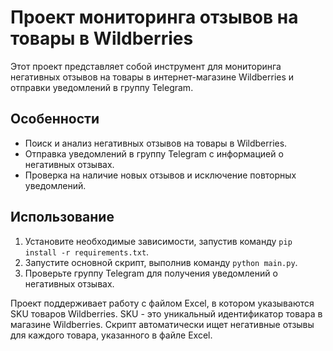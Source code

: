 # Проект мониторинга отзывов на товары в Wildberries

Этот проект представляет собой инструмент для мониторинга негативных отзывов на товары в интернет-магазине Wildberries и отправки уведомлений в группу Telegram.

## Особенности

- Поиск и анализ негативных отзывов на товары в Wildberries.
- Отправка уведомлений в группу Telegram с информацией о негативных отзывах.
- Проверка на наличие новых отзывов и исключение повторных уведомлений.

## Использование

1. Установите необходимые зависимости, запустив команду `pip install -r requirements.txt`.
2. Запустите основной скрипт, выполнив команду `python main.py`.
3. Проверьте группу Telegram для получения уведомлений о негативных отзывах.

Проект поддерживает работу с файлом Excel, в котором указываются SKU товаров Wildberries. SKU - это уникальный идентификатор товара в магазине Wildberries. Скрипт автоматически ищет негативные отзывы для каждого товара, указанного в файле Excel.
